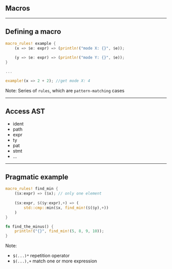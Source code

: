 ## Macros

---

## Defining a macro

``` rust
macro_rules! example {
    (x => $e: expr) => (println!("mode X: {}", $e));
    
    (y => $e: expr) => (println!("mode Y: {}", $e));
}

...

example!(x => 2 + 2); //get mode X: 4
```

Note:
Series of `rules`, which are `pattern-matching` cases

---

## Access AST 

* ident 
* path 
* expr
* ty 
* pat
* stmt
* ...

---

## Pragmatic example

``` rust
macro_rules! find_min {
    ($x:expr) => ($x); // only one element
    
    ($x:expr, $($y:expr),+) => (
        std::cmp::min($x, find_min!($($y),+))
    )
}

fn find_the_minus() {
    println!("{}", find_min!(5, 8, 9, 10));
}
```
Note:
* `$(...)*` repetition operator
* `$(...),+` match one or more expression